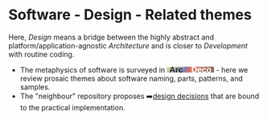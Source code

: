 # Software - Design - Related themes

Here, *Design* means a bridge between the highly abstract and platform/application-agnostic *Architecture* and is closer to *Development* with routine coding.

+ The metaphysics of software is surveyed in [![Arc Deco](../../_rsc/_img/ArcDeco/ArcDeco-bar-12px.jpg)](../ArcDeco/README.md) - here we review prosaic themes about software naming, parts, patterns, and samples.
+ The "neighbour" repository proposes ➡️[design decisions](https://github.com/Kyriosity/use-dev/tree/main/README+/decisions) that are bound to the practical implementation.
